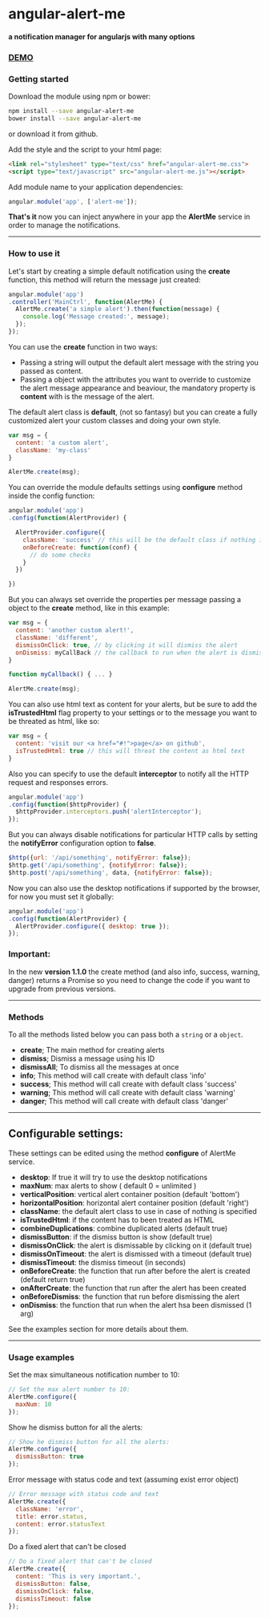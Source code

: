# angular-alert-me
#### a notification manager for angularjs with many options

### [DEMO](http://www.codekraft.it/demos/angular-alert-me/)

### Getting started
Download the module using npm or bower:
```bash
npm install --save angular-alert-me
bower install --save angular-alert-me
```
or download it from github.

Add the style and the script to your html page:
```html
<link rel="stylesheet" type="text/css" href="angular-alert-me.css">
<script type="text/javascript" src="angular-alert-me.js"></script>
```
Add module name to your application dependencies:
```javascript
angular.module('app', ['alert-me']);
```
__That's it__ now you can inject anywhere in your app the __AlertMe__ service in order to manage the notifications.

---

### How to use it
Let's start by creating a simple default notification using the __create__ function, this method will return the message just created:

```javascript
angular.module('app')
.controller('MainCtrl', function(AlertMe) {
  AlertMe.create('a simple alert').then(function(message) {
    console.log('Message created:', message);
  });
});
```
You can use the **create** function in two ways:
* Passing a string will output the default alert message with the string you passed as content.
* Passing a object with the attributes you want to override to customize the alert message appearance and beaviour, the mandatory property is **content** with is the message of the alert.

The default alert class is **default**, (not so fantasy) but you can create a fully customized alert your custom classes and doing your own style.

```javascript
var msg = {
  content: 'a custom alert',
  className: 'my-class'
}

AlertMe.create(msg);
```

You can override the module defaults settings using __configure__ method inside the config function:

```javascript
angular.module('app')
.config(function(AlertProvider) {

  AlertProvider.configure({
    className: 'success' // this will be the default class if nothing is passed,
    onBeforeCreate: function(conf) {
      // do some checks
    }
  })

})
```

But you can always set override the properties per message passing a object to the __create__ method, like in this example:

```javascript
var msg = {
  content: 'another custom alert!',
  className: 'different',
  dismissOnClick: true, // by clicking it will dismiss the alert
  onDismiss: myCallBack // the callback to run when the alert is dismissed
}

function myCallback() { ... }

AlertMe.create(msg);
```

You can also use html text as content for your alerts, but be sure to add the __isTrustedHtml__ flag property to your settings or to the message you want to be threated as html, like so:
```javascript
var msg = {
  content: 'visit our <a href="#!">page</a> on github',
  isTrustedHtml: true // this will threat the content as html text
}

```

Also you can specify to use the default __interceptor__ to notify all the HTTP request and responses errors.
```javascript
angular.module('app')
.config(function($httpProvider) {
  $httpProvider.interceptors.push('alertInterceptor');
});
```

But you can always disable notifications for particular HTTP calls by setting the __notifyError__ configuration option to __false__.
```javascript
$http({url: '/api/something', notifyError: false});
$http.get('/api/something', {notifyError: false});
$http.post('/api/something', data, {notifyError: false});
```

Now you can also use the desktop notifications if supported by the browser, for now you must set it globally:
```javascript
angular.module('app')
.config(function(AlertProvider) {
  AlertProvider.configure({ desktop: true });
});
```

### Important:
In the new __version 1.1.0__ the create method (and also info, success, warning, danger) returns a Promise so you need to change the code if you want to upgrade from previous versions.

---

### Methods
To all the methods listed below you can pass both a `string` or a `object`.
* __create__; The main method for creating alerts
* __dismiss__; Dismiss a message using his ID
* __dismissAll__; To dismiss all the messages at once
* __info__; This method will call create with default class 'info'
* __success__; This method will call create with default class 'success'
* __warning__; This method will call create with default class 'warning'
* __danger__; This method will call create with default class 'danger'

---

## Configurable settings:
These settings can be edited using the method __configure__ of AlertMe
service.

* __desktop__: If true it will try to use the desktop notifications
* __maxNum__: max alerts to show ( default 0 = unlimited )
* __verticalPosition__: vertical alert container position (default 'bottom')
* __horizontalPosition__: horizontal alert container position (default 'right')
* __className__: the default alert class to use in case of nothing is specified
* __isTrustedHtml__: if the content has to been treated as HTML
* __combineDuplications__: combine duplicated alerts (default true)
* __dismissButton__: if the dismiss button is show (default true)
* __dismissOnClick__: the alert is dismissable by clicking on it (default true)
* __dismissOnTimeout__: the alert is dismissed with a timeout (default true)
* __dismissTimeout__: the dismiss timeout (in seconds)
* __onBeforeCreate__: the function that run after before the alert is created (default return true)
* __onAfterCreate__: the function that run after the alert has been created
* __onBeforeDismiss__: the function that run before dismissing the alert
* __onDismiss__: the function that run when the alert hsa been dismissed (1 arg)

See the examples section for more details about them.

---

### Usage examples

Set the max simultaneous notification number to 10:
```javascript
// Set the max alert number to 10:
AlertMe.configure({
  maxNum: 10
});
```

Show he dismiss button for all the alerts:
```javascript
// Show he dismiss button for all the alerts:
AlertMe.configure({
  dismissButton: true
});
```

Error message with status code and text (assuming exist error object)
```javascript
// Error message with status code and text
AlertMe.create({
  className: 'error',
  title: error.status,
  content: error.statusText
});
```

Do a fixed alert that can't be closed
```javascript
// Do a fixed alert that can't be closed
AlertMe.create({
  content: 'This is very important.',
  dismissButton: false,
  dismissOnClick: false,
  dismissTimeout: false
});
```

